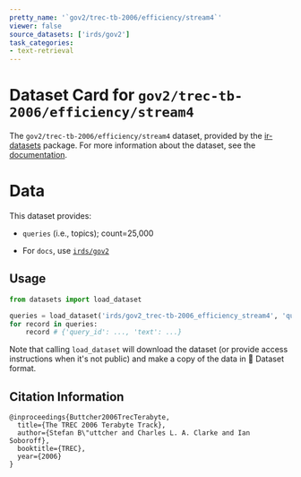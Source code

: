 ```yaml
---
pretty_name: '`gov2/trec-tb-2006/efficiency/stream4`'
viewer: false
source_datasets: ['irds/gov2']
task_categories:
- text-retrieval
---
```


# Dataset Card for `gov2/trec-tb-2006/efficiency/stream4`

The `gov2/trec-tb-2006/efficiency/stream4` dataset, provided by the [ir-datasets](https://ir-datasets.com/) package.
For more information about the dataset, see the [documentation](https://ir-datasets.com/gov2#gov2/trec-tb-2006/efficiency/stream4).

# Data

This dataset provides:
 - `queries` (i.e., topics); count=25,000

 - For `docs`, use [`irds/gov2`](https://huggingface.co/datasets/irds/gov2)

## Usage

```python
from datasets import load_dataset

queries = load_dataset('irds/gov2_trec-tb-2006_efficiency_stream4', 'queries')
for record in queries:
    record # {'query_id': ..., 'text': ...}

```

Note that calling `load_dataset` will download the dataset (or provide access instructions when it's not public) and make a copy of the
data in 🤗 Dataset format.

## Citation Information

```
@inproceedings{Buttcher2006TrecTerabyte,
  title={The TREC 2006 Terabyte Track},
  author={Stefan B\"uttcher and Charles L. A. Clarke and Ian Soboroff},
  booktitle={TREC},
  year={2006}
}
```
